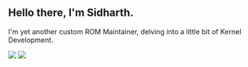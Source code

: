 ## Hello there, I'm Sidharth.

I'm yet another custom ROM Maintainer, delving into a little bit of Kernel Development.

[![](https://img.shields.io/github/followers/sidharthify?label=Follow&style=social)](https://github.com/sidharthify)
[![](https://img.shields.io/github/stars/sidharthifyn?style=social)](https://github.com/sidharthify?tab=stars)
